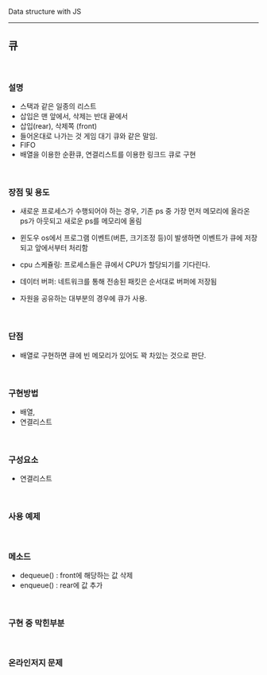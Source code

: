 Data structure with JS



---



## 큐



<br>



### 설명

- 스택과 같은 일종의 리스트
- 삽입은 맨 앞에서, 삭제는 반대 끝에서
- 삽입(rear), 삭제쪽 (front)
- 들어온대로 나가는 것 게임 대기 큐와 같은 말임.
- FIFO
- 배열을 이용한 순환큐, 연결리스트를 이용한 링크드 큐로 구현

<br>



### 장점 및 용도

- 새로운 프로세스가 수행되어야 하는 경우, 기존 ps 중 가장 먼저 메모리에 올라온 ps가 아웃되고 새로운 ps를 메모리에 올림
- 윈도우 os에서 프로그램 이벤트(버튼, 크기조정 등)이 발생하면 이벤트가 큐에 저장되고 앞에서부터 처리함

- cpu 스케쥴링: 프로세스들은 큐에서 CPU가 할당되기를 기다린다.
- 데이터 버퍼: 네트워크를 통해 전송된 패킷은 순서대로 버퍼에 저장됨
- 자원을 공유하는 대부분의 경우에 큐가 사용.

<br>



### 단점

- 배열로 구현하면 큐에 빈 메모리가 있어도 꽉 차있는 것으로 판단.

<br>



### 구현방법

- 배열,
- 연결리스트

<br>



### 구성요소

- 연결리스트

<br>



### 사용 예제



<br>



### 메소드

- dequeue() : front에 해당하는 값 삭제
- enqueue() : rear에 값 추가

<br>



### 구현 중 막힌부분



<br>



### 온라인저지 문제